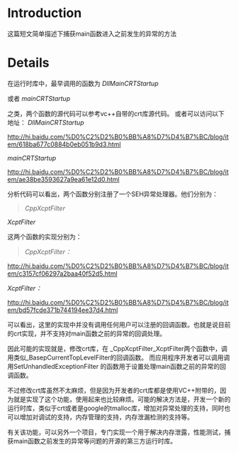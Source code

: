 # Introduction #

这篇短文简单描述下捕获main函数进入之前发生的异常的方法


# Details #
在运行时库中，最早调用的函数为
_DllMainCRTStartup_

或者
_mainCRTStartup_

之类，两个函数的源代码可以参考vc++自带的crt库源代码。
或者可以访问以下地址：
_DllMainCRTStartup_

http://hi.baidu.com/%D0%C2%D2%B0%BB%A8%D7%D4%B7%BC/blog/item/618ba677c0884b0eb051b9d3.html

_mainCRTStartup_

http://hi.baidu.com/%D0%C2%D2%B0%BB%A8%D7%D4%B7%BC/blog/item/ae38be3593627a9ea61e12d0.html

分析代码可以看出，两个函数分别注册了一个SEH异常处理器。他们分别为：
> _CppXcptFilter_

_XcptFilter_


这两个函数的实现分别为：
> _CppXcptFilter：_

http://hi.baidu.com/%D0%C2%D2%B0%BB%A8%D7%D4%B7%BC/blog/item/c3157cf06297a2baa40f52d5.html

_XcptFilter：_

http://hi.baidu.com/%D0%C2%D2%B0%BB%A8%D7%D4%B7%BC/blog/item/bd57fcde371b744194ee37d4.html

可以看出，这里的实现中并没有调用任何用户可以注册的回调函数。也就是说目前的crt实现，并不支持对main函数之前的异常的回调处理。

因此可能的实现就是，修改crt库，在 _CppXcptFilter_XcptFilter两个函数中，调用类似\_BasepCurrentTopLevelFilter的回调函数。
而应用程序开发者可以调用调用SetUnhandledExceptionFilter 的函数用于设置处理main函数之前的异常的回调函数。

不过修改crt库虽然不太麻烦，但是因为开发者的crt库都是使用VC++附带的，因为就是实现了这个功能，使用起来也比较麻烦。可能的解决方法是，开发一个新的运行时库，类似于crt或者是google的tmalloc库，增加对异常处理的支持，同时也可以增加对调试的支持，内存管理的支持，内存泄漏检测的支持等。

有关该功能，可以另外一个项目，专门实现一个用于解决内存泄露，性能测试，捕获main函数之前发生的异常等问题的开源的第三方运行时库。
